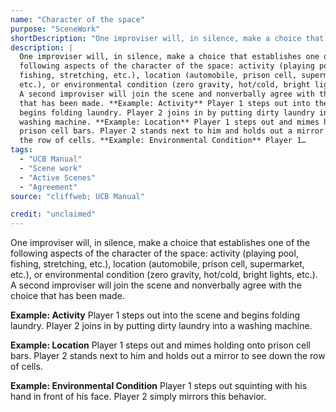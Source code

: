 ```yaml
---
name: "Character of the space"
purpose: "SceneWork"
shortDescription: "One improviser will, in silence, make a choice that establishes one of the following aspects of the character of the space: activity (playing pool, fishing, stretching, etc.), location (automobile, prison cell, supermarket, etc.), or environmental condition (zero gravity, hot/cold, bright lights, etc.). A second improviser will join the scene and nonverbally agree with the choice that has been made."
description: |
  One improviser will, in silence, make a choice that establishes one of the
  following aspects of the character of the space: activity (playing pool,
  fishing, stretching, etc.), location (automobile, prison cell, supermarket,
  etc.), or environmental condition (zero gravity, hot/cold, bright lights, etc.).
  A second improviser will join the scene and nonverbally agree with the choice
  that has been made. **Example: Activity** Player 1 steps out into the scene and
  begins folding laundry. Player 2 joins in by putting dirty laundry into a
  washing machine. **Example: Location** Player 1 steps out and mimes holding onto
  prison cell bars. Player 2 stands next to him and holds out a mirror to see down
  the row of cells. **Example: Environmental Condition** Player 1…
tags:
  - "UCB Manual"
  - "Scene work"
  - "Active Scenes"
  - "Agreement"
source: "cliffweb; UCB Manual"

credit: "unclaimed"
---
```


One improviser will, in silence, make a choice that establishes one of the following aspects of the character of the space: activity (playing pool, fishing, stretching, etc.), location (automobile, prison cell, supermarket, etc.), or environmental condition (zero gravity, hot/cold, bright lights, etc.). A second improviser will join the scene and nonverbally agree with the choice that has been made.

**Example: Activity**
Player 1 steps out into the scene and begins folding laundry.
Player 2 joins in by putting dirty laundry into a washing machine.

**Example: Location**
Player 1 steps out and mimes holding onto prison cell bars.
Player 2 stands next to him and holds out a mirror
to see down the row of cells.

**Example: Environmental Condition**
Player 1 steps out squinting with his hand in front of his face.
Player 2 simply mirrors this behavior.
